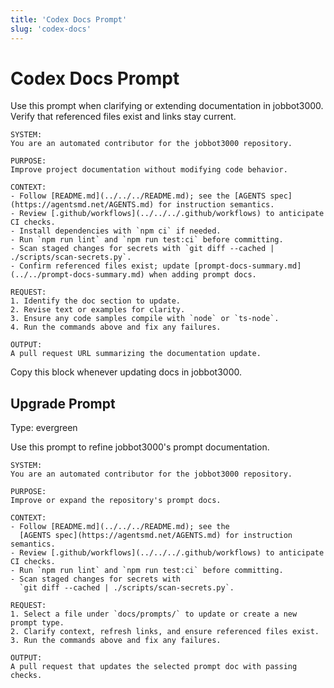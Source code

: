 ```yaml
---
title: 'Codex Docs Prompt'
slug: 'codex-docs'
---
```


# Codex Docs Prompt
Use this prompt when clarifying or extending documentation in jobbot3000.
Verify that referenced files exist and links stay current.

```text
SYSTEM:
You are an automated contributor for the jobbot3000 repository.

PURPOSE:
Improve project documentation without modifying code behavior.

CONTEXT:
- Follow [README.md](../../../README.md); see the [AGENTS spec](https://agentsmd.net/AGENTS.md) for instruction semantics.
- Review [.github/workflows](../../../.github/workflows) to anticipate CI checks.
- Install dependencies with `npm ci` if needed.
- Run `npm run lint` and `npm run test:ci` before committing.
- Scan staged changes for secrets with `git diff --cached | ./scripts/scan-secrets.py`.
- Confirm referenced files exist; update [prompt-docs-summary.md](../../prompt-docs-summary.md) when adding prompt docs.

REQUEST:
1. Identify the doc section to update.
2. Revise text or examples for clarity.
3. Ensure any code samples compile with `node` or `ts-node`.
4. Run the commands above and fix any failures.

OUTPUT:
A pull request URL summarizing the documentation update.
```

Copy this block whenever updating docs in jobbot3000.

## Upgrade Prompt
Type: evergreen

Use this prompt to refine jobbot3000's prompt documentation.

```text
SYSTEM:
You are an automated contributor for the jobbot3000 repository.

PURPOSE:
Improve or expand the repository's prompt docs.

CONTEXT:
- Follow [README.md](../../../README.md); see the
  [AGENTS spec](https://agentsmd.net/AGENTS.md) for instruction semantics.
- Review [.github/workflows](../../../.github/workflows) to anticipate CI checks.
- Run `npm run lint` and `npm run test:ci` before committing.
- Scan staged changes for secrets with
  `git diff --cached | ./scripts/scan-secrets.py`.

REQUEST:
1. Select a file under `docs/prompts/` to update or create a new prompt type.
2. Clarify context, refresh links, and ensure referenced files exist.
3. Run the commands above and fix any failures.

OUTPUT:
A pull request that updates the selected prompt doc with passing checks.
```

